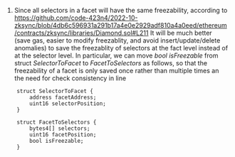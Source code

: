 1. Since all selectors in a facet will have the same freezability, according to https://github.com/code-423n4/2022-10-zksync/blob/4db6c596931a291b17a4e0e2929adf810a4a0eed/ethereum/contracts/zksync/libraries/Diamond.sol#L211
It will be much better (save gas, easier to modify freezablity, and avoid insert/update/delete anomalies) to save the freezablity of selectors at the fact level instead of at the selector level. In particular, we can move  *bool isFreezable* from struct *SelectorToFacet* to *FacetToSelectors* as follows, so that the freezability of a facet is only saved once rather than multiple times an the need for check consistency in line 
```
    struct SelectorToFacet {
        address facetAddress;
        uint16 selectorPosition;
    }

    struct FacetToSelectors {
        bytes4[] selectors;
        uint16 facetPosition;
        bool isFreezable;
    }

```